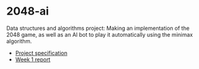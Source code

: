 # 2048-ai
Data structures and algorithms project: Making an implementation of the 2048 game, as well as an AI bot to play it
automatically using the minimax algorithm.

- [Project specification](doc/spec.md)
- [Week 1 report](doc/week1_report.md)

